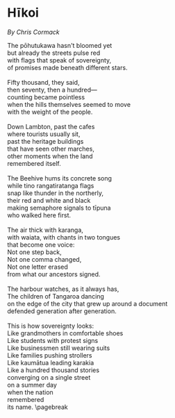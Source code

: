 # Hīkoi
*By Chris Cormack*

The pōhutukawa hasn't bloomed yet\
but already the streets pulse red\
with flags that speak of sovereignty,\
of promises made beneath different stars.\
\
Fifty thousand, they said,\
then seventy, then a hundred—\
counting became pointless\
when the hills themselves seemed to move\
with the weight of the people.\
\
Down Lambton, past the cafes\
where tourists usually sit,\
past the heritage buildings\
that have seen other marches,\
other moments when the land\
remembered itself.\
\
The Beehive hums its concrete song\
while tino rangatiratanga flags\
snap like thunder in the northerly,\
their red and white and black\
making semaphore signals to tīpuna\
who walked here first.\
\
The air thick with karanga,\
with waiata, with chants in two tongues\
that become one voice:\
Not one step back,\
Not one comma changed,\
Not one letter erased\
from what our ancestors signed.\
\
The harbour watches, as it always has,\
The children of Tangaroa dancing\
on the edge of the city that grew up around a document\
defended generation after generation.\
\
This is how sovereignty looks:\
Like grandmothers in comfortable shoes\
Like students with protest signs\
Like businessmen still wearing suits\
Like families pushing strollers\
Like kaumātua leading karakia\
Like a hundred thousand stories\
converging on a single street\
on a summer day\
when the nation\
remembered\
its name.
\pagebreak
